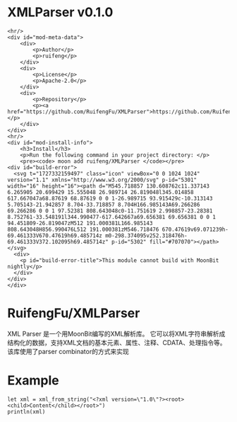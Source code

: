 
<div id="mod-info">
    <h1 id="mod-title"> XMLParser <span id="mod-version">v0.1.0</span></h1>
    
    <hr/>
    <div id="mod-meta-data">
        <div>
            <p>Author</p>
            <p>ruifeng</p>
        </div>
        <div>
            <p>License</p>
            <p>Apache-2.0</p>
        </div>
        <div>
            <p>Repository</p>
            <p><a href="https://github.com/RuifengFu/XMLParser">https://github.com/RuifengFu/XMLParser</a></p>
        </div>
    </div>
    <hr/>
    <div id="mod-install-info">
        <h3>Install</h3>
        <p>Run the following command in your project directory: </p>
        <pre><code> moon add ruifeng/XMLParser </code></pre>
    <div id="build-error"> 
      <svg t="1727332159497" class="icon" viewBox="0 0 1024 1024" version="1.1" xmlns="http://www.w3.org/2000/svg" p-id="5301" width="16" height="16"><path d="M545.718857 130.608762c11.337143 6.265905 20.699429 15.555048 26.989714 26.819048l345.014858 617.667047a68.87619 68.87619 0 0 1-26.989715 93.915429c-10.313143 5.705143-21.942857 8.704-33.718857 8.704H166.985143A69.266286 69.266286 0 0 1 97.52381 808.643048c0-11.751619 2.998857-23.28381 8.752761-33.548191l344.990477-617.642667a69.656381 69.656381 0 0 1 94.451809-26.819047zM512 191.000381L166.985143 808.643048H856.990476L512 191.000381zM546.718476 670.47619v69.071239h-69.461333V670.47619h69.485714z m0-298.374095v252.318476h-69.461333V372.102095h69.485714z" p-id="5302" fill="#707070"></path></svg>
      <div>
        <p id="build-error-title">This module cannot build with MoonBit nightly</p>
      </div>
    </div>
    </div>
</div>



# RuifengFu/XMLParser

XML Parser 是一个用MoonBit编写的XML解析库。
它可以将XML字符串解析成结构化的数据，支持XML文档的基本元素、属性、注释、CDATA、处理指令等。
该库使用了parser combinator的方式来实现


# Example

```Moonbit
let xml = xml_from_string("<?xml version=\"1.0\"?><root><child>Content</child></root>")
println(xml)
```


